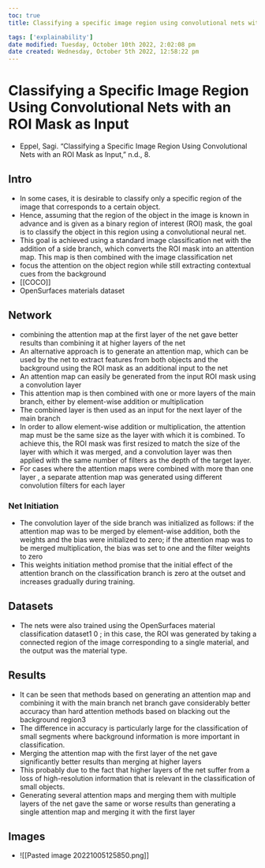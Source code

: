 ```yaml
---
toc: true
title: Classifying a specific image region using convolutional nets with an ROI mask as input

tags: ['explainability']
date modified: Tuesday, October 10th 2022, 2:02:08 pm
date created: Wednesday, October 5th 2022, 12:58:22 pm
---
```


# Classifying a Specific Image Region Using Convolutional Nets with an ROI Mask as Input
- Eppel, Sagi. “Classifying a Specific Image Region Using Convolutional Nets with an ROI Mask as Input,” n.d., 8.



## Intro
- In some cases, it is desirable to classify only a specific region of the image that corresponds to a certain object.
- Hence, assuming that the region of the object in the image is known in advance and is given as a binary region of interest (ROI) mask, the goal is to classify the object in this region using a convolutional neural net.
- This goal is achieved using a standard image classification net with the addition of a side branch, which converts the ROI mask into an attention map. This map is then combined with the image classification net
- focus the attention on the object region while still extracting contextual cues from the background
- [[COCO]]
- OpenSurfaces materials dataset

## Network
- combining the attention map at the first layer of the net gave better results than combining it at higher layers of the net
- An alternative approach is to generate an attention map, which can be used by the net to extract features from both objects and the background using the ROI mask as an additional input to the net
- An attention map can easily be generated from the input ROI mask using a convolution layer
- This attention map is then combined with one or more layers of the main branch, either by element-wise addition or multiplication
- The combined layer is then used as an input for the next layer of the main branch
- In order to allow element-wise addition or multiplication, the attention map must be the same size as the layer with which it is combined. To achieve this, the ROI mask was first resized to match the size of the layer with which it was merged, and a convolution layer was then applied with the same number of filters as the depth of the target layer.
- For cases where the attention maps were combined with more than one layer , a separate attention map was generated using different convolution filters for each layer

### Net Initiation
- The convolution layer of the side branch was initialized as follows: if the attention map was to be merged by element-wise addition, both the weights and the bias were initialized to zero; if the attention map was to be merged multiplication, the bias was set to one and the filter weights to zero
- This weights initiation method promise that the initial effect of the attention branch on the classification branch is zero at the outset and increases gradually during training.

## Datasets
- The nets were also trained using the OpenSurfaces material classification dataset1 0 ; in this case, the ROI was generated by taking a connected region of the image corresponding to a single material, and the output was the material type.

## Results
- It can be seen that methods based on generating an attention map and combining it with the main branch net branch gave considerably better accuracy than hard attention methods based on blacking out the background region3
- The difference in accuracy is particularly large for the classification of small segments where background information is more important in classification.
- Merging the attention map with the first layer of the net gave significantly better results than merging at higher layers
- This probably due to the fact that higher layers of the net suffer from a loss of high-resolution information that is relevant in the classification of small objects.
- Generating several attention maps and merging them with multiple layers of the net gave the same or worse results than generating a single attention map and merging it with the first layer

## Images
- ![[Pasted image 20221005125850.png]]



